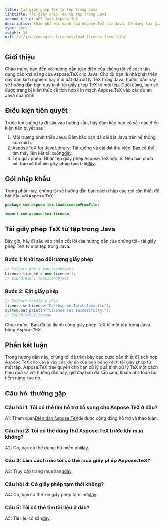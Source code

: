 ```yaml
---
title: Tải giấy phép TeX từ tệp trong Java
linktitle: Tải giấy phép TeX từ tệp trong Java
second_title: API Java Aspose.TeX
description: Khám phá sức mạnh của Aspose.TeX cho Java. Dễ dàng tải giấy phép TeX từ các tệp bằng hướng dẫn từng bước của chúng tôi.
type: docs
weight: 10
url: /vi/java/managing-licenses/load-license-from-file/
---
```

## Giới thiệu

Chào mừng bạn đến với hướng dẫn toàn diện của chúng tôi về cách tận dụng các khả năng của Aspose.TeX cho Java! Cho dù bạn là nhà phát triển dày dạn kinh nghiệm hay mới bắt đầu xử lý TeX trong Java, hướng dẫn này sẽ hướng dẫn bạn quy trình tải giấy phép TeX từ một tệp. Cuối cùng, bạn sẽ được trang bị kiến thức để tích hợp liền mạch Aspose.TeX vào các dự án Java của mình.

## Điều kiện tiên quyết

Trước khi chúng ta đi sâu vào hướng dẫn, hãy đảm bảo bạn có sẵn các điều kiện tiên quyết sau:

1. Môi trường phát triển Java: Đảm bảo bạn đã cài đặt Java trên hệ thống của mình.
2.  Aspose.TeX for Java Library: Tải xuống và cài đặt thư viện. Bạn có thể tìm thấy liên kết tải xuống[đây](https://releases.aspose.com/tex/java/).
3. Tệp giấy phép: Nhận tệp giấy phép Aspose.TeX hợp lệ. Nếu bạn chưa có, bạn có thể xin giấy phép tạm thời[đây](https://purchase.aspose.com/temporary-license/).

## Gói nhập khẩu

Trong phần này, chúng tôi sẽ hướng dẫn bạn cách nhập các gói cần thiết để bắt đầu với Aspose.TeX.

```java
package com.aspose.tex.LoadLicenseFromFile;

import com.aspose.tex.License;
```

## Tải giấy phép TeX từ tệp trong Java

Bây giờ, hãy đi sâu vào phần cốt lõi của hướng dẫn của chúng tôi - tải giấy phép TeX từ một tệp trong Java.

### Bước 1: Khởi tạo đối tượng giấy phép

```java
// ExStart:Khởi tạoLicenObject
License license = new License();
// ExEnd:Khởi tạoLicenObject
```

### Bước 2: Đặt giấy phép

```java
// ExStart:SetGiấy phép
license.setLicense("D:\\Aspose.Total.Java.lic");
System.out.println("License set successfully.");
// ExEnd:SetLilicense
```

Chúc mừng! Bạn đã tải thành công giấy phép TeX từ một tệp trong Java bằng Aspose.TeX.

## Phần kết luận

Trong hướng dẫn này, chúng tôi đã trình bày các bước cần thiết để tích hợp Aspose.TeX cho Java vào các dự án của bạn bằng cách tải giấy phép từ một tệp. Aspose.TeX trao quyền cho bạn xử lý quá trình xử lý TeX một cách hiệu quả và với hướng dẫn này, giờ đây bạn đã sẵn sàng khám phá toàn bộ tiềm năng của nó.

## Câu hỏi thường gặp

### Câu hỏi 1: Tôi có thể tìm hỗ trợ bổ sung cho Aspose.TeX ở đâu?

 A1: Tham quan[Diễn đàn Aspose.TeX](https://forum.aspose.com/c/tex/47)để được cộng đồng hỗ trợ và thảo luận.

### Câu hỏi 2: Tôi có thể dùng thử Aspose.TeX trước khi mua không?

 A2: Có, bạn có thể dùng thử miễn phí[đây](https://releases.aspose.com/).

### Câu 3: Làm cách nào tôi có thể mua giấy phép Aspose.TeX?

 A3: Truy cập trang mua hàng[đây](https://purchase.aspose.com/buy).

### Câu hỏi 4: Có giấy phép tạm thời không?

 A4: Có, bạn có thể xin giấy phép tạm thời[đây](https://purchase.aspose.com/temporary-license/).

### Câu 5: Tôi có thể tìm tài liệu ở đâu?

 A5: Tài liệu có sẵn[đây](https://reference.aspose.com/tex/java/).